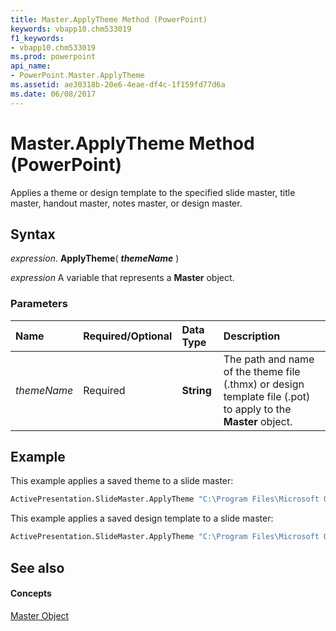 ```yaml
---
title: Master.ApplyTheme Method (PowerPoint)
keywords: vbapp10.chm533019
f1_keywords:
- vbapp10.chm533019
ms.prod: powerpoint
api_name:
- PowerPoint.Master.ApplyTheme
ms.assetid: ae30318b-20e6-4eae-df4c-1f159fd77d6a
ms.date: 06/08/2017
---
```



# Master.ApplyTheme Method (PowerPoint)

Applies a theme or design template to the specified slide master, title master, handout master, notes master, or design master.


## Syntax

 _expression_. **ApplyTheme**( **_themeName_** )

 _expression_ A variable that represents a **Master** object.


### Parameters



|**Name**|**Required/Optional**|**Data Type**|**Description**|
|:-----|:-----|:-----|:-----|
| _themeName_|Required|**String**|The path and name of the theme file (.thmx) or design template file (.pot) to apply to the  **Master** object.|

## Example

This example applies a saved theme to a slide master:


```vb
ActivePresentation.SlideMaster.ApplyTheme "C:\Program Files\Microsoft Office\Templates\MyTheme.thmx"
```

This example applies a saved design template to a slide master:




```vb
ActivePresentation.SlideMaster.ApplyTheme "C:\Program Files\Microsoft Office\Templates\MyTheme.pot"
```


## See also


#### Concepts


[Master Object](master-object-powerpoint.md)

